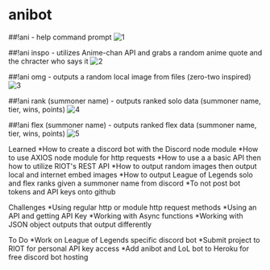 # anibot

##!ani - help command prompt
![1](https://user-images.githubusercontent.com/46767906/103459013-edae7f80-4cc0-11eb-9b89-d91d7952b6d1.JPG)

##!ani inspo - utilizes Anime-chan API and grabs a random anime quote and the chracter who says it
![2](https://user-images.githubusercontent.com/46767906/103459025-fc953200-4cc0-11eb-9f98-df01704af1b2.JPG)

##!ani omg - outputs a random local image from files (zero-two inspired)
![3](https://user-images.githubusercontent.com/46767906/103459023-f8691480-4cc0-11eb-9c41-84cec2d53cd8.JPG)

##!ani rank (summoner name) - outputs ranked solo data (summoner name, tier, wins, points)
![4](https://user-images.githubusercontent.com/46767906/103459031-0323a980-4cc1-11eb-9a74-3f9f6612a378.JPG)

##!ani flex (summoner name) - outputs ranked flex data (summoner name, tier, wins, points)
![5](https://user-images.githubusercontent.com/46767906/103459033-09198a80-4cc1-11eb-9f3d-ff39415a3a66.JPG)

Learned
*How to create a discord bot with the Discord node module
*How to use AXIOS node module for http requests
*How to use a a basic API then how to utilize RIOT's REST API
*How to output random images then output local and internet embed images
*How to output League of Legends solo and flex ranks given a summoner name from discord
*To not post bot tokens and API keys onto github

Challenges
*Using regular http or module http request methods
*Using an API and getting API Key
*Working with Async functions
*Working with JSON object outputs that output differently

To Do
*Work on League of Legends specific discord bot
*Submit project to RIOT for personal API key access
*Add anibot and LoL bot to Heroku for free discord bot hosting
